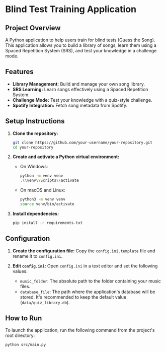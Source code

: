 # Blind Test Training Application

## Project Overview

A Python application to help users train for blind tests (Guess the Song). This application allows you to build a library of songs, learn them using a Spaced Repetition System (SRS), and test your knowledge in a challenge mode.

## Features

*   **Library Management:** Build and manage your own song library.
*   **SRS Learning:** Learn songs effectively using a Spaced Repetition System.
*   **Challenge Mode:** Test your knowledge with a quiz-style challenge.
*   **Spotify Integration:** Fetch song metadata from Spotify.

## Setup Instructions

1.  **Clone the repository:**
    ```bash
    git clone https://github.com/your-username/your-repository.git
    cd your-repository
    ```

2.  **Create and activate a Python virtual environment:**
    *   On Windows:
        ```bash
        python -m venv venv
        .\\venv\\Scripts\\activate
        ```
    *   On macOS and Linux:
        ```bash
        python3 -m venv venv
        source venv/bin/activate
        ```

3.  **Install dependencies:**
    ```bash
    pip install -r requirements.txt
    ```

## Configuration

1.  **Create the configuration file:**
    Copy the `config.ini.template` file and rename it to `config.ini`.

2.  **Edit `config.ini`:**
    Open `config.ini` in a text editor and set the following values:
    *   `music_folder`: The absolute path to the folder containing your music files.
    *   `database_file`: The path where the application's database will be stored. It's recommended to keep the default value (`data/quiz_library.db`).

## How to Run

To launch the application, run the following command from the project's root directory:

```bash
python src/main.py
```
